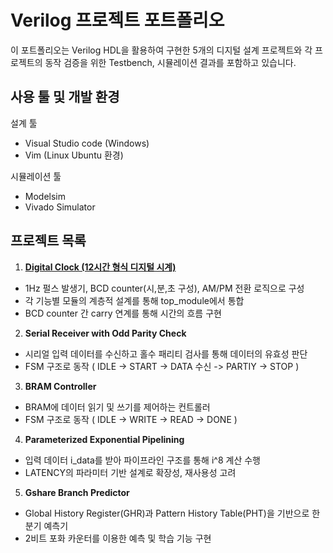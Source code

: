 # Verilog 프로젝트 포트폴리오
이 포트폴리오는 Verilog HDL을 활용하여 구현한 5개의 디지털 설계 프로젝트와 각 프로젝트의 동작 검증을 위한 Testbench, 시뮬레이션 결과를 포함하고 있습니다.

## 사용 툴 및 개발 환경
설계 툴 
- Visual Studio code (Windows)
- Vim (Linux Ubuntu 환경)

시뮬레이션 툴 
- Modelsim
- Vivado Simulator

## 프로젝트 목록
1. [**Digital Clock (12시간 형식 디지털 시계)**](./Project_01_Digital_Clock/README.md)  
- 1Hz 펄스 발생기, BCD counter(시,분,초 구성), AM/PM 전환 로직으로 구성
- 각 기능별 모듈의 계층적 설계를 통해 top_module에서 통합
- BCD counter 간 carry 연계를 통해 시간의 흐름 구현

2. **Serial Receiver with Odd Parity Check**
- 시리얼 입력 데이터를 수신하고 홀수 패리티 검사를 통해 데이터의 유효성 판단
- FSM 구조로 동작 ( IDLE -> START -> DATA 수신 -> PARTIY -> STOP )
 
3. **BRAM Controller**
- BRAM에 데이터 읽기 및 쓰기를 제어하는 컨트롤러
- FSM 구조로 동작 ( IDLE -> WRITE -> READ -> DONE )
 
4. **Parameterized Exponential Pipelining**
- 입력 데이터 i_data를 받아 파이프라인 구조를 통해 i^8 계산 수행
- LATENCY의 파라미터 기반 설계로 확장성, 재사용성 고려

5. **Gshare Branch Predictor**
- Global History Register(GHR)과 Pattern History Table(PHT)을 기반으로 한 분기 예측기
- 2비트 포화 카운터를 이용한 예측 및 학습 기능 구현
  
